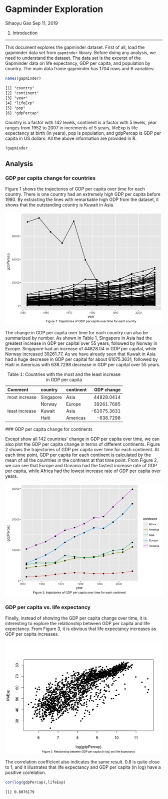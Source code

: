 Gapminder Exploration
================
Sihaoyu Gao
Sep 11, 2019

1. Introduction
---------------

This document explores the gapminder dataset. First of all, load the gapminder data set from `gapminder` library. Before doing any analysis, we need to understand the dataset. The data set is the excerpt of the Gapminder data on life expectancy, GDP per capita, and population by country. The main data frame gapminder has 1704 rows and 6 variables:

``` r
names(gapminder)
```

    [1] "country"  
    [2] "continent"
    [3] "year"     
    [4] "lifeExp"  
    [5] "pop"      
    [6] "gdpPercap"

Country is a factor with 142 levels, continent is a factor with 5 levels, year ranges from 1952 to 2007 in increments of 5 years, lifeExp is life expectancy at birth (in years), pop is population, and gdpPercap is GDP per capita in US dollars. All the above information are provided in R.

``` r
?gapminder
```

Analysis
--------

### GDP per capita change for countries

Figure 1 shows the trajectories of GDP per capita over time for each country. There is one country had an extremely high GDP per capita before 1980. By extracting the lines with remarkable high GDP from the dataset, it shows that the outstanding country is Kuwait in Asia.

![](hw01_gapminder_files/figure-markdown_github/figs-1.png)

The change in GDP per capita over time for each country can also be summarized by number. As shown in Table 1, Singapore in Asia had the greatest increase in GDP per capital over 55 years, followed by Norway in Europe. Singapore had an increase of 44828.04 in GDP per capital, while Norway increased 39261.77. As we have already seen that Kuwait in Asia had a huge decrease in GDP per capital for about 61075.3631, followed by Haiti in Americas with 638.7298 decrease in GDP per capital over 55 years.

<table>
<caption>
Table 1: Countries with the most and the least increase in GDP per capita
</caption>
<thead>
<tr>
<th style="text-align:left;">
Comment
</th>
<th style="text-align:left;">
country
</th>
<th style="text-align:left;">
continent
</th>
<th style="text-align:right;">
GDP change
</th>
</tr>
</thead>
<tbody>
<tr>
<td style="text-align:left;">
most increase
</td>
<td style="text-align:left;">
Singapore
</td>
<td style="text-align:left;">
Asia
</td>
<td style="text-align:right;">
44828.0414
</td>
</tr>
<tr>
<td style="text-align:left;">
</td>
<td style="text-align:left;">
Norway
</td>
<td style="text-align:left;">
Europe
</td>
<td style="text-align:right;">
39261.7685
</td>
</tr>
<tr>
<td style="text-align:left;">
least increase
</td>
<td style="text-align:left;">
Kuwait
</td>
<td style="text-align:left;">
Asia
</td>
<td style="text-align:right;">
-61075.3631
</td>
</tr>
<tr>
<td style="text-align:left;">
</td>
<td style="text-align:left;">
Haiti
</td>
<td style="text-align:left;">
Americas
</td>
<td style="text-align:right;">
-638.7298
</td>
</tr>
</tbody>
</table>
### GDP per capita change for continents

Except show all 142 countries' change in GDP per capita over time, we can also plot the GDP per capita change in terms of different continents. Figure 2 shows the trajectories of GDP per capita over time for each continent. At each time point, GDP per capita for each continent is calculated by the mean of all the countries in the continent at that time point. From Figure 2, we can see that Europe and Oceania had the fastest increase rate of GDP per capita, while Africa had the lowest increase rate of GDP per capita over years.

![](hw01_gapminder_files/figure-markdown_github/fig_2-1.png)

### GDP per capita vs. life expectancy

Finally, instead of showing the GDP per capita change over time, it is interesting to explore the relationship between GDP per capita and life expectancy. From Figure 3, it is obvious that life expectancy increases as GDP per capita increases.

![](hw01_gapminder_files/figure-markdown_github/scatter-1.png)

The correlation coefficient also indicates the same result. 0.8 is quite close to 1, and it illustrates that life expectancy and GDP per capita (in log) have a positive correlation.

``` r
cor(log(gdpPercap),lifeExp)
```

    [1] 0.8076179
